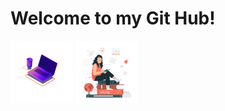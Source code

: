 <html>
<h1>Welcome to my Git Hub!</h1>
<img src="63487-programming-computer.gif" height= "100" width= "100"></img>
<img src="101674-science-lover.gif" height= "100"></img>

  </html>
